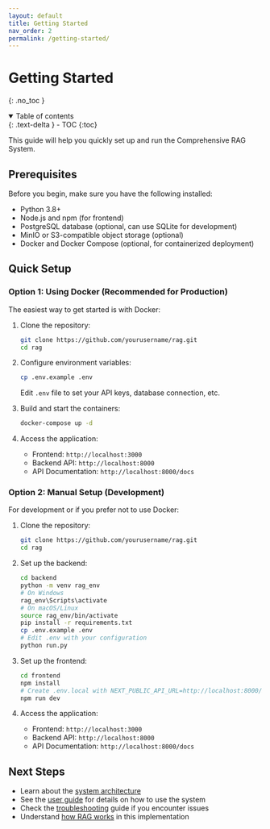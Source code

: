 ```yaml
---
layout: default
title: Getting Started
nav_order: 2
permalink: /getting-started/
---
```


# Getting Started
{: .no_toc }

<details open markdown="block">
  <summary>
    Table of contents
  </summary>
  {: .text-delta }
- TOC
{:toc}
</details>

This guide will help you quickly set up and run the Comprehensive RAG System.

## Prerequisites

Before you begin, make sure you have the following installed:

- Python 3.8+ 
- Node.js and npm (for frontend)
- PostgreSQL database (optional, can use SQLite for development)
- MinIO or S3-compatible object storage (optional)
- Docker and Docker Compose (optional, for containerized deployment)

## Quick Setup

### Option 1: Using Docker (Recommended for Production)

The easiest way to get started is with Docker:

1. Clone the repository:
   ```bash
   git clone https://github.com/yourusername/rag.git
   cd rag
   ```

2. Configure environment variables:
   ```bash
   cp .env.example .env
   ```
   Edit `.env` file to set your API keys, database connection, etc.

3. Build and start the containers:
   ```bash
   docker-compose up -d
   ```

4. Access the application:
   - Frontend: `http://localhost:3000`
   - Backend API: `http://localhost:8000`
   - API Documentation: `http://localhost:8000/docs`

### Option 2: Manual Setup (Development)

For development or if you prefer not to use Docker:

1. Clone the repository:
   ```bash
   git clone https://github.com/yourusername/rag.git
   cd rag
   ```

2. Set up the backend:
   ```bash
   cd backend
   python -m venv rag_env
   # On Windows
   rag_env\Scripts\activate
   # On macOS/Linux
   source rag_env/bin/activate
   pip install -r requirements.txt
   cp .env.example .env
   # Edit .env with your configuration
   python run.py
   ```

3. Set up the frontend:
   ```bash
   cd frontend
   npm install
   # Create .env.local with NEXT_PUBLIC_API_URL=http://localhost:8000/api/v1
   npm run dev
   ```

4. Access the application:
   - Frontend: `http://localhost:3000`
   - Backend API: `http://localhost:8000`
   - API Documentation: `http://localhost:8000/docs`

## Next Steps

- Learn about the [system architecture](../architecture/)
- See the [user guide](../user-guide/) for details on how to use the system
- Check the [troubleshooting](../troubleshooting/) guide if you encounter issues
- Understand [how RAG works](../rag-explained/) in this implementation